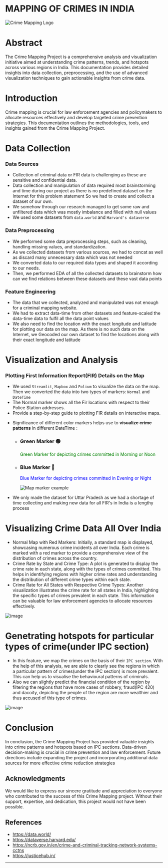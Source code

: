 # MAPPING OF CRIMES IN INDIA 


![Crime Mapping Logo](https://github.com/PriyaSingh03/CrimeMapping/assets/107784525/74d9689f-0f6c-482d-b5c9-0dc830103dc5)


# Abstract

The Crime Mapping Project is a comprehensive analysis and visualization initiative aimed at understanding crime patterns, trends, and hotspots across various regions in India. This documentation provides detailed insights into data collection, preprocessing, and the use of advanced visualization techniques to gain actionable insights from crime data.

# Introduction

Crime mapping is crucial for law enforcement agencies and policymakers to allocate resources effectively and develop targeted crime prevention strategies. This documentation outlines the methodologies, tools, and insights gained from the Crime Mapping Project.

# Data Collection

### Data Sources
- Collection of criminal data or FIR data is challenging as these are sensitive and confidential data.
- Data collection and manipulation of data required most brainstorming and time during our project as there is no predefined dataset on the Internet for this problem statement So we had to create and collect a dataset of our own.
- We somehow through our research managed to get some raw and unfiltered data which was mostly imbalance and filled with null values
- We used some datasets from `data.world` and `Harvard's dataverse`

### Data Preprocessing
- We performed some data preprocessing steps, such as cleaning, handling missing values, and standardization.
- As we collected datasets from various sources, we had to concat as well as discard many unnecessary data which was not needed
- We converted data to our required data types and shaped it according to our needs.
- Then, we performed EDA of all the collected datasets to brainstorm how can we find relations between these datasets and these vast data points

### Feature Engineering
- The data that we collected, analyzed and manipulated was not enough for a criminal mapping website.
- We had to extract data-time from other datasets and feature-scaled the data-time data to fulfil all the data point values
- We also need to find the location with the exact longitude and latitude for plotting our data on the map. As there is no such data on the Internet, we Geocoded our own dataset to find the locations along with their exact longitude and latitude

# Visualization and Analysis

### Plotting First Information Report(FIR) Details on the Map
- We used `Streamlit`, `Mapbox` and `Folium` to visualize the data on the map. Then we converted the data into two types of markers: `Normal` and `DateTime`
- The Normal marker shows all the Fir locations with respect to their Police Station addresses.
- Provide a step-by-step guide to plotting FIR details on interactive maps.
* Significance of different color markers helps use to **visualize crime patterns** in different DateTime :
  - ### Green Marker &#x1F7E2;
    <span style="color: green;">Green Marker for depicting crimes committed in Morning or Noon</span>

  - ### Blue Marker &#x1F535;
    <span style="color: blue;">Blue Marker for depicting crimes committed in Evening or Night</span>

    ![Map marker example](https://github.com/PriyaSingh03/CrimeMapping/assets/107784525/ac66c238-c98f-4a83-b4d5-753acbcc3b25)



- We only made the dataset for Uttar Pradesh as we had a shortage of time collecting and making new data for all FIR's in India is a lengthy process
  


# Visualizing Crime Data All Over India

* Normal Map with Red Markers: Initially, a standard map is displayed, showcasing numerous crime incidents all over India. Each crime is marked with a red marker to provide a comprehensive view of the distribution of crimes across the country.
* Crime Rate by State and Crime Type: A plot is generated to display the crime rate in each state, along with the types of crimes committed. This helps in identifying regions with higher crime rates and understanding the distribution of different crime types within each state.
* Crime Rate for All States with Respective Crime Types: Another visualization illustrates the crime rate for all states in India, highlighting the specific types of crimes prevalent in each state. This information can be valuable for law enforcement agencies to allocate resources effectively.
  
 ![image](https://github.com/PriyaSingh03/CrimeMapping/assets/107784525/66adb212-9720-49dd-ab07-54527ec17935)


# Genetrating hotspots for particular types of crime(under IPC section)

* In this feature, we map the crimes on the basis of their `IPC section`. With the help of this analysis, we are able to clearly see the regions in which a particular pattern of crimes(under the IPC section) is more prevalent. This can help us to visualise the behavioural patterns of criminals. 
* Also we can slightly predict the financial condition of the region by filtering the regions that have more cases of robbery, fraud(IPC 420) and dacoity, depicting the people of the region are more wealthier and thus accused of this type of crimes.

![image](https://github.com/PriyaSingh03/CrimeMapping/assets/107784525/09e2060f-de48-4201-a638-91cbfa210ee9)


# Conclusion

In conclusion, the Crime Mapping Project has provided valuable insights into crime patterns and hotspots based on IPC sections. Data-driven decision-making is crucial in crime prevention and law enforcement. Future directions include expanding the project and incorporating additional data sources for more effective crime reduction strategies

## Acknowledgments
We would like to express our sincere gratitude and appreciation to everyone who contributed to the success of this Crime Mapping project. Without their support, expertise, and dedication, this project would not have been possible.

## References
- https://data.world/
- https://dataverse.harvard.edu/
- https://ncrb.gov.in/en/crime-and-criminal-tracking-network-systems-cctns
- https://justicehub.in/

---
